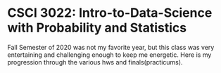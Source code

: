 # CSCI 3022: Intro-to-Data-Science with Probability and Statistics
Fall Semester of 2020 was not my favorite year, but this class was very entertaining and challenging enough to keep me energetic. Here is my progression through the various hws and finals(practicums).
